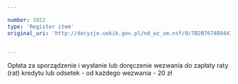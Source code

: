 ```yaml
---

number: 3852
type: 'Register item'
original_uri: 'http://decyzje.uokik.gov.pl/nd_wz_um.nsf/0/7B2B7674B9443601C1257A9A004468D4?OpenDocument'


---
```


Opłata za sporządzenie i wysłanie lub doręczenie wezwania do zapłaty raty (rat) kredytu lub odsetek - od każdego wezwania - 20 zł

